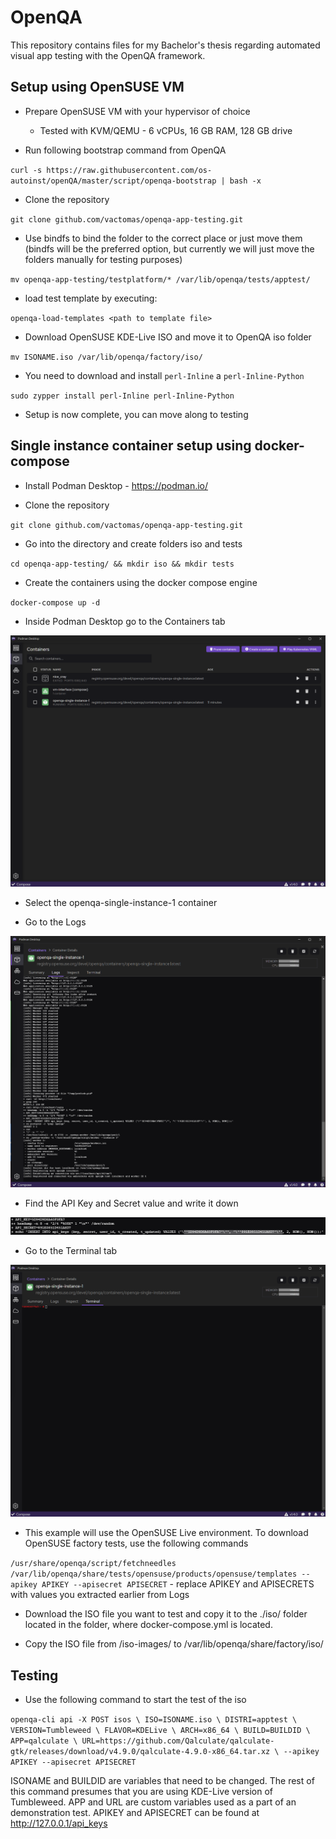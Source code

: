 # OpenQA

This repository contains files for my Bachelor's thesis regarding automated visual app testing with the OpenQA framework.

## Setup using OpenSUSE VM

 - Prepare OpenSUSE VM with your hypervisor of choice

    - Tested with KVM/QEMU - 6 vCPUs, 16 GB RAM, 128 GB drive

 - Run following bootstrap command from OpenQA

 `curl -s https://raw.githubusercontent.com/os-autoinst/openQA/master/script/openqa-bootstrap | bash -x`

 - Clone the repository

 `git clone github.com/vactomas/openqa-app-testing.git`

 - Use bindfs to bind the folder to the correct place or just move them (bindfs will be the preferred option, but currently we will just move the folders manually for testing purposes)

 `mv openqa-app-testing/testplatform/* /var/lib/openqa/tests/apptest/`

 - load test template by executing:

 `openqa-load-templates <path to template file>`

 - Download OpenSUSE KDE-Live ISO and move it to OpenQA iso folder

 `mv ISONAME.iso /var/lib/openqa/factory/iso/`

- You need to download and install `perl-Inline` a `perl-Inline-Python`

 `sudo zypper install perl-Inline perl-Inline-Python`

 - Setup is now complete, you can move along to testing

## Single instance container setup using docker-compose

 - Install Podman Desktop - https://podman.io/

 - Clone the repository

 `git clone github.com/vactomas/openqa-app-testing.git`

 - Go into the directory and create folders iso and tests

 `cd openqa-app-testing/ && mkdir iso && mkdir tests`

 - Create the containers using the docker compose engine

 `docker-compose up -d`

 - Inside Podman Desktop go to the Containers tab

 ![Alt text](images/podman-containers-tab.png)

 - Select the openqa-single-instance-1 container

 - Go to the Logs

 ![Alt text](images/podman-container-logs.png)

 - Find the API Key and Secret value and write it down

 ![Alt text](images/podman-api-key-secret.png)

 - Go to the Terminal tab

 ![Alt text](images/podman-terminal.png)

 - This example will use the OpenSUSE Live environment. To download OpenSUSE factory tests, use the following commands

 `/usr/share/openqa/script/fetchneedles`
 `/var/lib/openqa/share/tests/opensuse/products/opensuse/templates --apikey APIKEY --apisecret APISECRET` - replace APIKEY and APISECRETS with values you extracted earlier from Logs

 - Download the ISO file you want to test and copy it to the ./iso/ folder located in the folder, where docker-compose.yml is located.

 - Copy the ISO file from /iso-images/ to /var/lib/openqa/share/factory/iso/

## Testing

 - Use the following command to start the test of the iso

`openqa-cli api -X POST isos \
        ISO=ISONAME.iso \
        DISTRI=apptest \
        VERSION=Tumbleweed \
        FLAVOR=KDELive \
        ARCH=x86_64 \
        BUILD=BUILDID \
        APP=qalculate \
        URL=https://github.com/Qalculate/qalculate-gtk/releases/download/v4.9.0/qalculate-4.9.0-x86_64.tar.xz \
        --apikey APIKEY --apisecret APISECRET`

ISONAME and BUILDID are variables that need to be changed. The rest of this command presumes that you are using KDE-Live version of Tumbleweed. APP and URL are custom variables used as a part of an demonstration test. APIKEY and APISECRET can be found at http://127.0.0.1/api_keys
